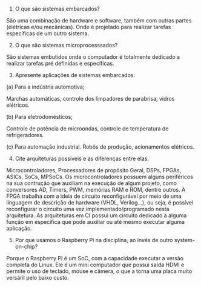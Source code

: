 1. O que são sistemas embarcados?

São uma combinação de hardware e software, também com outras partes (elétricas e/ou mecânicas). Onde é projetado para realizar tarefas específicas de um outro sistema.

2. O que são sistemas microprocesssados?

São sistemas embutidos onde o computador é totalmente dedicado a realizar tarefas pré definidas e específicas.

3. Apresente aplicações de sistemas embarcados:
 
(a) Para a indústria automotiva; 

Marchas automáticas, controle dos limpadores de parabrisa, vidros elétricos.

(b) Para eletrodomésticos;

Controle de potência de microondas, controle de temperatura de refrigeradores.

(c) Para automação industrial. 
Robôs de produção, acionamentos elétricos.

4. Cite arquiteturas possíveis e as diferenças entre elas.

Microcontroladores, Processadores de propósito Geral, DSPs, FPGAs, ASICs, SoCs, MPSoCs. Os microcontroladores  possuem alguns periféricos na sua contrução que auxiliam na execução de algum projeto, como conversores AD, Timers, PWM, memórias RAM e ROM, dentre outros. A FPGA trabalha com a ideia de circuito reconfigurável por meio de uma linguagem de descrição de hardware (VHDL, Verilog...), ou seja, é possível reconfigurar o circuito uma vez implementado/programado nesta arquitetura. As arquiteturas em CI possui um circuito dedicado à alguma função em específica que pode auxiliar ou até mesmo executar alguma aplicação. 

5. Por que usamos o Raspberry Pi na disciplina, ao invés de outro system-on-chip?

Porque o Raspberry PI é um SoC, com a capacidade executar a versão completa do Linux. Ele é  um mini computador que possui saída HDMI e permite o uso de teclado, mouse e câmera, o que a torna uma placa muito versáril pelo baixo custo. 